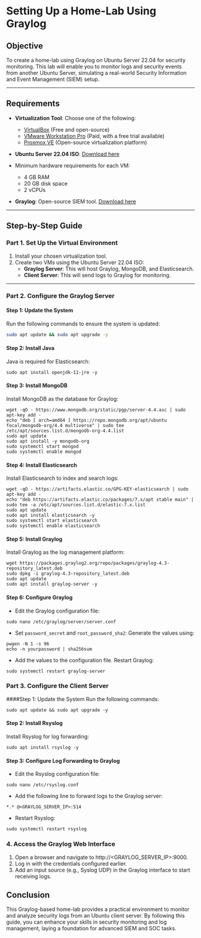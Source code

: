 # Setting Up a Home-Lab Using Graylog

## Objective  
To create a home-lab using Graylog on Ubuntu Server 22.04 for security monitoring. This lab will enable you to monitor logs and security events from another Ubuntu Server, simulating a real-world Security Information and Event Management (SIEM) setup.

---

## Requirements  
- **Virtualization Tool**: Choose one of the following:  
  - [VirtualBox](https://www.virtualbox.org/) (Free and open-source)  
  - [VMware Workstation Pro](https://www.vmware.com/products/workstation-pro.html) (Paid, with a free trial available)  
  - [Proxmox VE](https://www.proxmox.com/en/proxmox-ve) (Open-source virtualization platform)  

- **Ubuntu Server 22.04 ISO**: [Download here](https://ubuntu.com/download/server)  
- Minimum hardware requirements for each VM:
  - 4 GB RAM
  - 20 GB disk space
  - 2 vCPUs

- **Graylog**: Open-source SIEM tool. [Download here](https://www.graylog.org/products/open-source)  

---

## Step-by-Step Guide  

### **Part 1. Set Up the Virtual Environment**  
1. Install your chosen virtualization tool.  
2. Create two VMs using the Ubuntu Server 22.04 ISO:  
   - **Graylog Server**: This will host Graylog, MongoDB, and Elasticsearch.  
   - **Client Server**: This will send logs to Graylog for monitoring.  

---

### **Part 2. Configure the Graylog Server**  
#### **Step 1: Update the System**  
Run the following commands to ensure the system is updated:  
```bash
sudo apt update && sudo apt upgrade -y
```
#### Step 2: Install Java
Java is required for Elasticsearch:

```
sudo apt install openjdk-11-jre -y
```
#### Step 3: Install MongoDB
Install MongoDB as the database for Graylog:

```
wget -qO - https://www.mongodb.org/static/pgp/server-4.4.asc | sudo apt-key add -
echo "deb [ arch=amd64 ] https://repo.mongodb.org/apt/ubuntu focal/mongodb-org/4.4 multiverse" | sudo tee /etc/apt/sources.list.d/mongodb-org-4.4.list
sudo apt update
sudo apt install -y mongodb-org
sudo systemctl start mongod
sudo systemctl enable mongod
```
#### Step 4: Install Elasticsearch
Install Elasticsearch to index and search logs:

```
wget -qO - https://artifacts.elastic.co/GPG-KEY-elasticsearch | sudo apt-key add -
echo "deb https://artifacts.elastic.co/packages/7.x/apt stable main" | sudo tee -a /etc/apt/sources.list.d/elastic-7.x.list
sudo apt update
sudo apt install elasticsearch -y
sudo systemctl start elasticsearch
sudo systemctl enable elasticsearch
```
#### Step 5: Install Graylog
Install Graylog as the log management platform:

```
wget https://packages.graylog2.org/repo/packages/graylog-4.3-repository_latest.deb
sudo dpkg -i graylog-4.3-repository_latest.deb
sudo apt update
sudo apt install graylog-server -y
```
#### Step 6: Configure Graylog
- Edit the Graylog configuration file:

```
sudo nano /etc/graylog/server/server.conf
```
- Set `password_secret` and `root_password_sha2`:
Generate the values using:
```
pwgen -N 1 -s 96
echo -n yourpassword | sha256sum
```
- Add the values to the configuration file.
Restart Graylog:

```
sudo systemctl restart graylog-server
```
### **Part 3. Configure the Client Server**
####Step 1: Update the System
Run the following commands:

```
sudo apt update && sudo apt upgrade -y
```
#### Step 2: Install Rsyslog
Install Rsyslog for log forwarding:

```
sudo apt install rsyslog -y
```
#### Step 3: Configure Log Forwarding to Graylog
- Edit the Rsyslog configuration file:

```
sudo nano /etc/rsyslog.conf
```
- Add the following line to forward logs to the Graylog server:
```
*.* @<GRAYLOG_SERVER_IP>:514
```
- Restart Rsyslog:

```
sudo systemctl restart rsyslog
```
### **4. Access the Graylog Web Interface**
1. Open a browser and navigate to http://<GRAYLOG_SERVER_IP>:9000.
2. Log in with the credentials configured earlier.
3. Add an input source (e.g., Syslog UDP) in the Graylog interface to start receiving logs.

## Conclusion
This Graylog-based home-lab provides a practical environment to monitor and analyze security logs from an Ubuntu client server. By following this guide, you can enhance your skills in security monitoring and log management, laying a foundation for advanced SIEM and SOC tasks.

